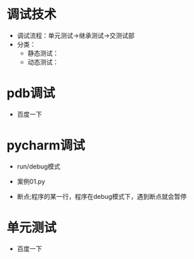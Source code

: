 # 调试技术
- 调试流程：单元测试->继承测试->交测试部
-   分类：
      - 静态测试：
      - 动态测试：
# pdb调试
- 百度一下


# pycharm调试
- run/debug模式
- 案例01.py

- 断点;程序的某一行，程序在debug模式下，遇到断点就会暂停

# 单元测试
- 百度一下


